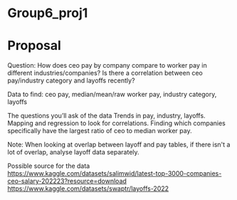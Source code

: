 # Group6_proj1

# Proposal
Question: How does ceo pay by company compare to worker pay in different industries/companies? Is there a correlation between ceo pay/industry category and layoffs recently? 

Data to find: ceo pay, median/mean/raw worker pay, industry category, layoffs

The questions you’ll ask of the data
Trends in pay, industry, layoffs. Mapping and regression to look for correlations. Finding which companies specifically have the largest ratio of ceo to median worker pay.

Note: When looking at overlap between layoff and pay tables, if there isn't a lot of overlap, analyse layoff data separately.

Possible source for the data
https://www.kaggle.com/datasets/salimwid/latest-top-3000-companies-ceo-salary-202223?resource=download
https://www.kaggle.com/datasets/swaptr/layoffs-2022